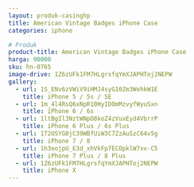 ```yaml
---
layout: produk-casinghp
title: American Vintage Badges iPhone Case
categories: iphone

# Produk
product-title: American Vintage Badges iPhone Case
harga: 90000
sku: hn-0765
image-drive: 1Z6zUFk1FM7HLgrsfqYmXJAPHToj2NEPW
gallery:
  - url: 1S_ENv6zVWiV9iHMJ4syG10Zm3WehkW1E
    title: iPhone 5 / 5s / SE
  - url: 1m_4l4RsQ6xNpR10HyIDOmMzvyfWyuSxn
    title: iPhone 6 / 6s
  - url: 1ltBgIl3NztWNpO8koZ4zVuxEyd4VbrrP
    title: iPhone 6 Plus / 6s Plus
  - url: 1T2USYG0jC39WBfUiW3C7ZzAuSzC64v5g
    title: iPhone 7 / 8
  - url: 1h3eojpU_E3d_xhVkFp7ECOpklW7xv-C5
    title: iPhone 7 Plus / 8 Plus
  - url: 1Z6zUFk1FM7HLgrsfqYmXJAPHToj2NEPW
    title: iPhone X
---
```

